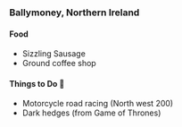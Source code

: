 
### Ballymoney, Northern Ireland

#### Food
- Sizzling Sausage
- Ground coffee shop

#### Things to Do :eyes:
- Motorcycle road racing (North west 200)
- Dark hedges (from Game of Thrones)
